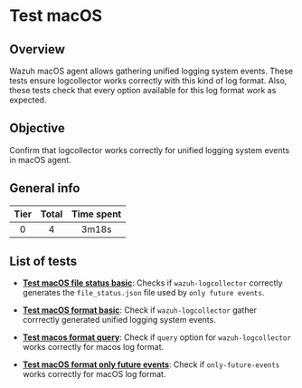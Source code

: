 # Test macOS

## Overview 

Wazuh macOS agent allows gathering unified logging system events. These tests ensure logcollector works correctly with 
this kind of log format. Also, these tests check that every option available for this log format work as expected.

## Objective

Confirm that logcollector works correctly for unified logging system events in macOS agent.

## General info

|Tier | Total | Time spent |
| :--:| :--:  | :--:       |
| 0   |    4 |    3m18s   |


## List of tests

- **[Test macOS file status basic](test_macos_file_status_basic.md)**: Checks if `wazuh-logcollector` correctly generates 
the `file_status.json` file used by `only future events`.

- **[Test macOS format basic](test_macos_format_basic.md)**: Check if `wazuh-logcollector` gather corrrectly generated 
unified logging system events.

- **[Test macos format query](test_macos_format_query.md)**: Check if `query` option for `wazuh-logcollector`
  works correctly for macos log format.

- **[Test macOS format only future events](test_macos_format_only_future_events.md)**: Check if `only-future-events`
  works correctly for macOS log format.
